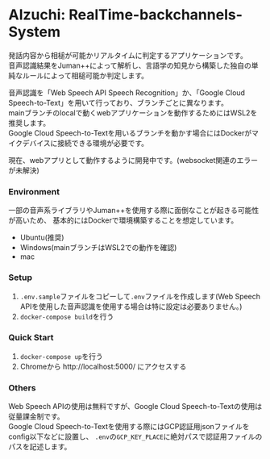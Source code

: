 # AIzuchi: RealTime-backchannels-System

発話内容から相槌が可能かリアルタイムに判定するアプリケーションです。  
音声認識結果をJuman++によって解析し、言語学の知見から構築した独自の単純なルールによって相槌可能か判定します。  

音声認識を「Web Speech API Speech Recognition」か、「Google Cloud Speech-to-Text」を用いて行っており、ブランチごとに異なります。  
mainブランチのlocalで動くwebアプリケーションを動作するためにはWSL2を推奨します。  
Google Cloud Speech-to-Textを用いるブランチを動かす場合にはDockerがマイクデバイスに接続できる環境が必要です。

現在、webアプリとして動作するように開発中です。(websocket関連のエラーが未解決)

### Environment
一部の音声系ライブラリやJuman++を使用する際に面倒なことが起きる可能性が高いため、
基本的にはDockerで環境構築することを想定しています。

- Ubuntu(推奨)
- Windows(mainブランチはWSL2での動作を確認)
- mac

### Setup
1. `.env.sample`ファイルをコピーして`.env`ファイルを作成します(Web Speech APIを使用した音声認識を使用する場合は特に設定は必要ありません。)  
2. `docker-compose build`を行う

### Quick Start
1. `docker-compose up`を行う  
2. Chromeから http://localhost:5000/ にアクセスする

### Others
Web Speech APIの使用は無料ですが、Google Cloud Speech-to-Textの使用は従量課金制です。  
Google Cloud Speech-to-Textを使用する際にはGCP認証用jsonファイルをconfig以下などに設置し、
`.env`の`GCP_KEY_PLACE`に絶対パスで認証用ファイルのパスを記述します。  
